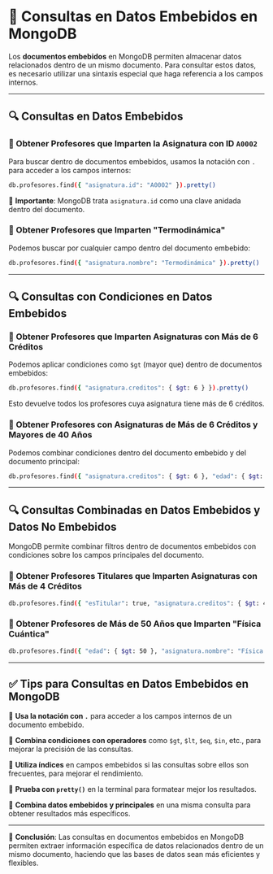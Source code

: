 # 📌 Consultas en Datos Embebidos en MongoDB

Los **documentos embebidos** en MongoDB permiten almacenar datos relacionados dentro de un mismo documento. Para consultar estos datos, es necesario utilizar una sintaxis especial que haga referencia a los campos internos.

---

## 🔍 Consultas en Datos Embebidos

### 🔹 Obtener Profesores que Imparten la Asignatura con ID `A0002`
Para buscar dentro de documentos embebidos, usamos la notación con `.` para acceder a los campos internos:
```bash
db.profesores.find({ "asignatura.id": "A0002" }).pretty()
```
📌 **Importante**: MongoDB trata `asignatura.id` como una clave anidada dentro del documento.

### 🔹 Obtener Profesores que Imparten "Termodinámica"
Podemos buscar por cualquier campo dentro del documento embebido:
```bash
db.profesores.find({ "asignatura.nombre": "Termodinámica" }).pretty()
```

---

## 🔍 Consultas con Condiciones en Datos Embebidos

### 🔹 Obtener Profesores que Imparten Asignaturas con Más de 6 Créditos
Podemos aplicar condiciones como `$gt` (mayor que) dentro de documentos embebidos:
```bash
db.profesores.find({ "asignatura.creditos": { $gt: 6 } }).pretty()
```
Esto devuelve todos los profesores cuya asignatura tiene más de 6 créditos.

### 🔹 Obtener Profesores con Asignaturas de Más de 6 Créditos y Mayores de 40 Años
Podemos combinar condiciones dentro del documento embebido y del documento principal:
```bash
db.profesores.find({ "asignatura.creditos": { $gt: 6 }, "edad": { $gt: 40 } }).pretty()
```

---

## 🔍 Consultas Combinadas en Datos Embebidos y Datos No Embebidos
MongoDB permite combinar filtros dentro de documentos embebidos con condiciones sobre los campos principales del documento.

### 🔹 Obtener Profesores Titulares que Imparten Asignaturas con Más de 4 Créditos
```bash
db.profesores.find({ "esTitular": true, "asignatura.creditos": { $gt: 4 } }).pretty()
```

### 🔹 Obtener Profesores de Más de 50 Años que Imparten "Física Cuántica"
```bash
db.profesores.find({ "edad": { $gt: 50 }, "asignatura.nombre": "Física Cuántica" }).pretty()
```

---

## ✅ Tips para Consultas en Datos Embebidos en MongoDB

🔹 **Usa la notación con `.`** para acceder a los campos internos de un documento embebido.

🔹 **Combina condiciones con operadores** como `$gt`, `$lt`, `$eq`, `$in`, etc., para mejorar la precisión de las consultas.

🔹 **Utiliza índices** en campos embebidos si las consultas sobre ellos son frecuentes, para mejorar el rendimiento.

🔹 **Prueba con `pretty()`** en la terminal para formatear mejor los resultados.

🔹 **Combina datos embebidos y principales** en una misma consulta para obtener resultados más específicos.

---
🚀 **Conclusión**: Las consultas en documentos embebidos en MongoDB permiten extraer información específica de datos relacionados dentro de un mismo documento, haciendo que las bases de datos sean más eficientes y flexibles.

